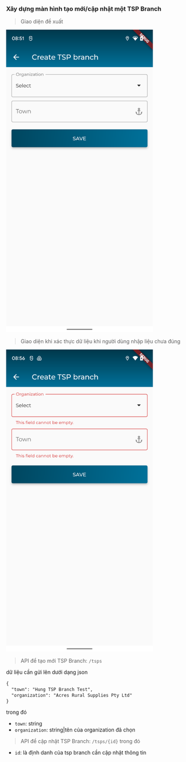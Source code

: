 ### Xây dựng màn hình tạo mới/cập nhật một TSP Branch

> Giao diện đề xuất

<img src="../assets/17.png" alt="17" width="400"/>

> Giao diện khi xác thực dữ liệu khi người dùng nhập liệu chưa đúng

<img src="../assets/18.png" alt="18" width="400"/>

> API để tạo mới TSP Branch: `/tsps`

dữ liệu cần gửi lên dưới dạng json
```
{
  "town": "Hung TSP Branch Test",
  "organization": "Acres Rural Supplies Pty Ltd"
}
```
trong đó
- `town`: string
- `organization`: string|tên của organization đã chọn

> API để cập nhật TSP  Branch: `/tsps/{id}`
trong đó
- `id`: là định danh của tsp branch cần cập nhật thông tin
